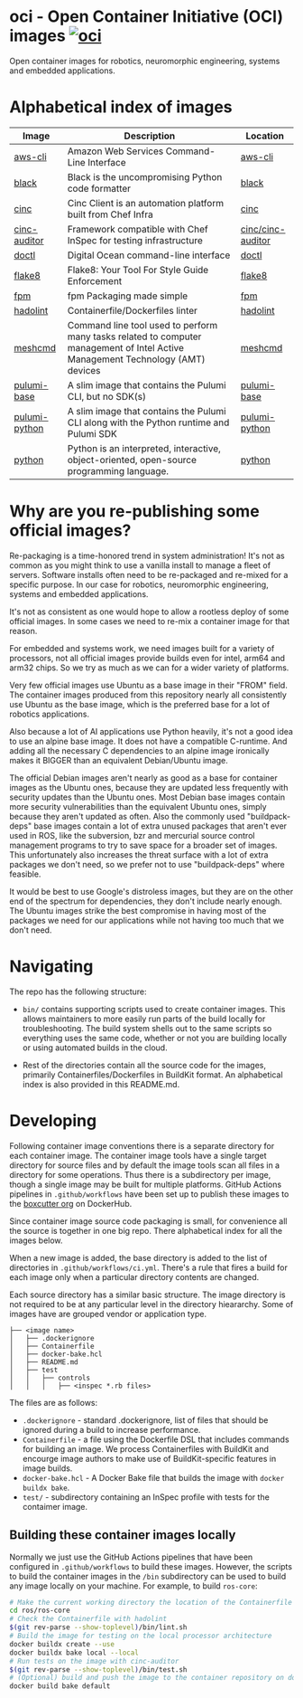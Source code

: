 # oci - Open Container Initiative (OCI) images [![oci](https://github.com/boxcutter/oci/actions/workflows/ci.yml/badge.svg)](https://github.com/boxcutter/oci/actions/workflows/ci.yml)
Open container images for robotics, neuromorphic engineering, systems and embedded applications.

# Alphabetical index of images

| Image | Description | Location
| --- | --- | --- |
| [aws-cli](https://hub.docker.com/r/boxcutter/aws-cli) | Amazon Web Services Command-Line Interface | [aws-cli](https://github.com/boxcutter/oci/tree/main/aws-cli) |
| [black](https://hub.docker.com/r/boxcutter/black) | Black is the uncompromising Python code formatter | [black](https://github.com/boxcutter/oci/tree/main/black) |
| [cinc](https://hub.docker.com/r/boxcutter/cinc) | Cinc Client is an automation platform built from Chef Infra | [cinc](https://github.com/boxcutter/oci/tree/main/cinc/cinc) |
| [cinc-auditor](https://hub.docker.com/r/boxcutter/cinc-auditor) | Framework compatible with Chef InSpec for testing infrastructure | [cinc/cinc-auditor](https://github.com/boxcutter/oci/tree/main/cinc/cinc-auditor) |
| [doctl](https://hub.docker.com/r/boxcutter/doctl) | Digital Ocean command-line interface | [doctl](https://github.com/boxcutter/oci/tree/main/doctl) |
| [flake8](https://hub.docker.com/r/boxcutter/flake8) | Flake8: Your Tool For Style Guide Enforcement | [flake8](https://github.com/boxcutter/oci/tree/main/flake8) |
| [fpm](https://hub.docker.com/r/boxcutter/fpm) | fpm Packaging made simple | [fpm](https://github.com/boxcutter/oci/tree/main/fpm) |
| [hadolint](https://hub.docker.com/r/boxcutter/hadolint) | Containerfile/Dockerfiles linter | [hadolint](https://github.com/boxcutter/oci/tree/main/hadolint) |
| [meshcmd](https://hub.docker.com/r/boxcutter/meshcmd) | Command line tool used to perform many tasks related to computer management of Intel Active Management Technology (AMT) devices | [meshcmd](https://github.com/boxcutter/oci/tree/main/meshcmd) |
| [pulumi-base](https://hub.docker.com/r/boxcutter/pulumi-base) | A slim image that contains the Pulumi CLI, but no SDK(s) | [pulumi-base](https://github.com/boxcutter/oci/tree/main/pulumi/pulumi-base) |
| [pulumi-python](https://hub.docker.com/r/boxcutter/pulumi-python) | A slim image that contains the Pulumi CLI along with the Python runtime and Pulumi SDK | [pulumi-python](https://github.com/boxcutter/oci/tree/main/pulumi/pulumi-python) |
| [python](https://hub.docker.com/r/boxcutter/python) | Python is an interpreted, interactive, object-oriented, open-source programming language. |[python](https://github.com/boxcutter/oci/tree/main/python) |

# Why are you re-publishing some official images?

Re-packaging is a time-honored trend in system administration! It's not as common as you might think to use a vanilla install
to manage a fleet of servers. Software installs often need to be re-packaged and re-mixed for a specific purpose. In our
case for robotics, neuromorphic engineering, systems and embedded applications.

It's not as consistent as one would hope to allow a rootless deploy of some official images. In some cases we need to re-mix
a container image for that reason.

For embedded and systems work, we need images built for a variety of processors, not all official images provide builds even
for intel, arm64 and arm32 chips. So we try as much as we can for a wider variety of platforms.

Very few official images use Ubuntu as a base image in their "FROM" field. The container images produced from this repository
nearly all consistently use Ubuntu as the base image, which is the preferred base for a lot of robotics applications.

Also because a lot of AI applications use Python heavily, it's not a good idea to use an alpine base image. It does not have
a compatible C-runtime. And adding all the necessary C dependencies to an alpine image ironically makes it BIGGER than an
equivalent Debian/Ubuntu image.

The official Debian images aren't nearly as good as a base for container images as the Ubuntu ones, because they are updated
less frequently with security updates than the Ubuntu ones. Most Debian base images contain more security vulnerabilities
than the equivalent Ubuntu ones, simply because they aren't updated as often. Also the commonly used "buildpack-deps" base
images contain a lot of extra unused packages that aren't ever used in ROS, like the subversion, bzr and mercurial source
control management programs to try to save space for a broader set of images. This unfortunately also increases the threat
surface with a lot of extra packages we don't need, so we prefer not to use "buildpack-deps" where feasible.

It would be best to use Google's distroless images, but they are on the other end of the spectrum for dependencies, they
don't include nearly enough. The Ubuntu images strike the best compromise in having most of the packages we need for our
applications while not having too much that we don't need.

# Navigating

The repo has the following structure:

- `bin/` contains supporting scripts used to create container images. This
  allows maintainers to more easily run parts of the build locally for
  troubleshooting. The build system shells out to the same scripts so
  everything uses the same code, whether or not you are building locally or
  using automated builds in the cloud.

- Rest of the directories contain all the source code for the images, primarily Containerfiles/Dockerfiles in BuildKit format. An alphabetical index is also provided in this README.md.
  
# Developing

Following container image conventions there is a separate directory for each container image. The container image
tools have a single target directory for source files and by default the image tools scan all files in a directory
for some operations. Thus there is a subdirectory per image, though a single image may be built for multiple
platforms. GitHub Actions pipelines in `.github/workflows` have been set up to publish these images to the
[boxcutter org](https://hub.docker.com/u/boxcutter) on DockerHub.

Since container image source code packaging is small, for convenience all the source is together in one big
repo. There alphabetical index for all the images below.

When a new image is added, the base directory is added to the list of directories in `.github/workflows/ci.yml`.
There's a rule that fires a build for each image only when a particular directory contents are changed.

Each source directory has a similar basic structure. The image directory is not required to be at any particular
level in the directory hieararchy. Some of images have are grouped vendor or application type.

```
├── <image name>
│   ├── .dockerignore
│   ├── Containerfile
│   ├── docker-bake.hcl
│   ├── README.md
│   ├── test
│   │   ├── controls
│   │   │   ├── <inspec *.rb files>
```

The files are as follows:
- `.dockerignore` - standard .dockerignore, list of files that should be ignored during a build to increase
  performance.
- `Containerfile` - a file using the Dockerfile DSL that includes commands for building an image. We process
  Containerfiles with BuildKit and encourge image authors to make use of BuildKit-specific features in
  image builds.
- `docker-bake.hcl` - A Docker Bake file that builds the image with `docker buildx bake`.
- `test/` - subdirectory containing an InSpec profile with tests for the contaimer image.

## Building these container images locally

Normally we just use the GitHub Actions pipelines that have been configured in `.github/workflows` to build
these images. However, the scripts to build the container images in the `/bin` subdirectory can be used to
build any image locally on your machine. For example, to build `ros-core`:

```bash
# Make the current working directory the location of the Containerfile for the image you want to build
cd ros/ros-core
# Check the Containerfile with hadolint
$(git rev-parse --show-toplevel)/bin/lint.sh
# Build the image for testing on the local processor architecture
docker buildx create --use
docker buildx bake local --local
# Run tests on the image with cinc-auditor
$(git rev-parse --show-toplevel)/bin/test.sh
# (Optional) build and push the image to the container repository on dockerhub - ideally this should be done via a GitHub Actions workflow and not locally
docker build bake default
```
